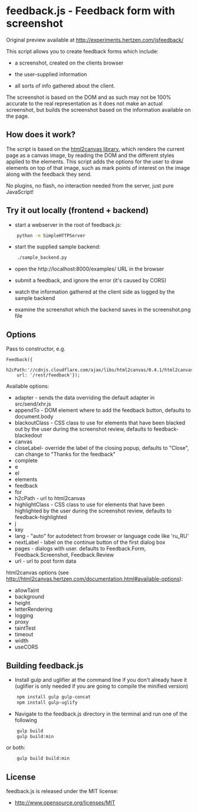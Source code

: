 feedback.js - Feedback form with screenshot
===========================================

Original preview available at http://experiments.hertzen.com/jsfeedback/

This script allows you to create feedback forms which include:

- a screenshot, created on the clients browser

- the user-supplied information

- all sorts of info gathered about the client.

The screenshot is based on the DOM and as such may not be 100% accurate to the real representation as it does not make an actual screenshot, but builds the screenshot based on the information available on the page.

## How does it work? ##

The script is based on the <a href="http://html2canvas.hertzen.com/">html2canvas library</a>, which renders the current page as a canvas image, by reading the DOM and the different styles applied to the elements. This script adds the options for the user to draw elements on top of that image, such as mark points of interest on the image along with the feedback they send.

No plugins, no flash, no interaction needed from the server, just pure JavaScript!

## Try it out locally (frontend + backend) ##

- start a webserver in the root of feedback.js:
```bash
    python -m SimpleHTTPServer
```

- start the supplied sample backend:
```bash
    ./sample_backend.py
```

- open the http://localhost:8000/examples/ URL in the browser

- submit a feedback, and ignore the error (it's caused by CORS)

- watch the information gathered at the client side as logged by the sample backend

- examine the screenshot which the backend saves in the screenshot.png file

## Options ##

Pass to constructor, e.g.

    Feedback({
        h2cPath:'//cdnjs.cloudflare.com/ajax/libs/html2canvas/0.4.1/html2canvas.min.js',
        url: '/rest/feedback'});

Available options:

* adapter - sends the data overriding the default adapter in src/send/xhr.js
* appendTo - DOM element where to add the feedback button, defaults to document.body
* blackoutClass - CSS class to use for elements that have been blacked out by the user during the screenshot review, defaults to feedback-blackedout
* canvas
* closeLabel- override the label of the closing popup, defaults to "Close", can change to "Thanks for the feedback"
* complete
* e
* el
* elements
* feedback
* for
* h2cPath - url to html2canvas
* highlightClass - CSS class to use for elements that have been highlighted by the user during the screenshot review, defaults to  feedback-highlighted
* j
* key
* lang - "auto" for autodetect from browser or language code like 'ru_RU'
* nextLabel - label on the continue button of the first dialog box
* pages - dialogs with user.  defaults to Feedback.Form, Feedback.Screenshot, Feedback.Review
* url - url to post form data

html2canvas options (see http://html2canvas.hertzen.com/documentation.html#available-options):
* allowTaint
* background
* height
* letterRendering
* logging
* proxy
* taintTest
* timeout
* width
* useCORS

## Building feedback.js ##

- Install gulp and uglifier at the command line if you don't already have it (uglifier is only needed if you are going to compile the minified version)
```bash
    npm install gulp gulp-concat
    npm install gulp-uglify
```

- Navigate to the feedback.js directory in the terminal and run one of the following
```bash
    gulp build
    gulp build:min
```
  or both:
```bash
    gulp build build:min
```

## License ##
 
feedback.js is released under the MIT license:

* http://www.opensource.org/licenses/MIT